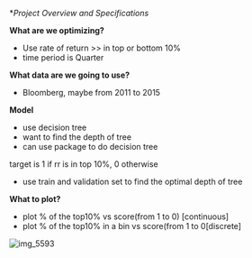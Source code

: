 **Project Overview and Specifications*

**What are we optimizing?**
- Use rate of return >> in top or bottom 10%
- time period is Quarter

**What data are we going to use?**
- Bloomberg, maybe from 2011 to 2015

**Model**
- use decision tree
- want to find the depth of tree
- can use package to do decision tree

target is 1 if rr is in top 10%, 0 otherwise

- use train and validation set to find the optimal depth of tree

**What to plot?**
- plot % of the top10% vs score(from 1 to 0) [continuous]
- plot % of the top10% in a bin vs score(from 1 to 0[discrete]

![img_5593](https://user-images.githubusercontent.com/26858310/36081322-359dc472-0f6b-11e8-8ad3-cb53d537c869.jpg)


